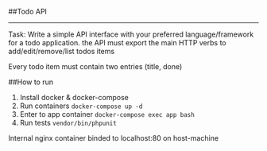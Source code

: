 ##Todo API
**************
Task:
Write a simple API interface with your preferred language/framework for a todo application.
the API must export the main HTTP verbs to add/edit/remove/list todos items 

Every todo item must contain two entries (title, done)


##How to run
1. Install docker & docker-compose
2. Run containers `docker-compose up -d`
3. Enter to app container `docker-compose exec app bash`
4. Run tests `vendor/bin/phpunit`

Internal nginx container binded to localhost:80 on host-machine
